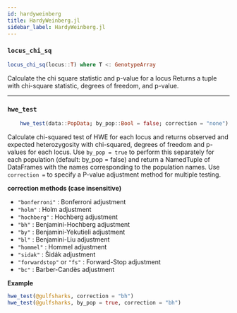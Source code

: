 ```yaml
---
id: hardyweinberg
title: HardyWeinberg.jl
sidebar_label: HardyWeinberg.jl
---
```


### `locus_chi_sq`
```julia
locus_chi_sq(locus::T) where T <: GenotypeArray
```
Calculate the chi square statistic and p-value for a locus
Returns a tuple with chi-square statistic, degrees of freedom, and p-value.

----

### `hwe_test`
```julia
    hwe_test(data::PopData; by_pop::Bool = false; correction = "none")
```
Calculate chi-squared test of HWE for each locus and returns observed and
expected heterozygosity with chi-squared, degrees of freedom and p-values for each locus. Use `by_pop = true` to perform this separately for each population (default: by_pop = false) and return a NamedTuple of DataFrames with the names corresponding to the population names. Use `correction =` to specify a P-value adjustment method for multiple testing.

**correction methods (case insensitive)**
- `"bonferroni"` : Bonferroni adjustment
- `"holm"` : Holm adjustment
- `"hochberg"` : Hochberg adjustment
- `"bh"` : Benjamini-Hochberg adjustment
- `"by"` : Benjamini-Yekutieli adjustment
- `"bl"`  : Benjamini-Liu adjustment
- `"hommel"` : Hommel adjustment
- `"sidak"` : Šidák adjustment
- `"forwardstop"` or `"fs"` : Forward-Stop adjustment
- `"bc"` : Barber-Candès adjustment

**Example**
```julia
hwe_test(@gulfsharks, correction = "bh")
hwe_test(@gulfsharks, by_pop = true, correction = "bh")
```
